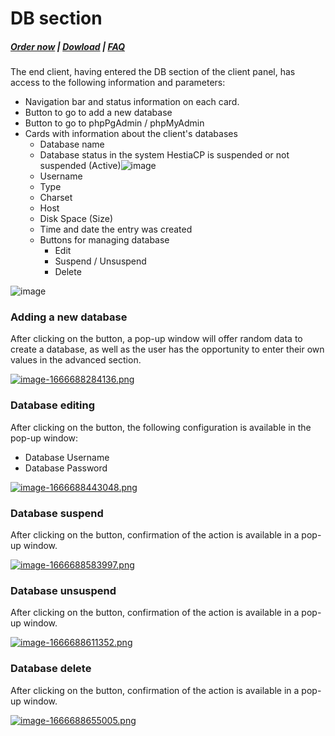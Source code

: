# DB section

#####  [Order now](https://puqcloud.com/index.php?rp=/store/whmcs-module-hestiacp) | [Dowload](https://download.puqcloud.com/WHMCS/servers/PUQ_WHMCS-HestiaCP/) | [FAQ](https://faq.puqcloud.com/)

The end client, having entered the DB section of the client panel, has access to the following information and parameters:

- Navigation bar and status information on each card.
- Button to go to add a new database
- Button to go to phpPgAdmin / phpMyAdmin
- Cards with information about the client's databases 
    - Database name
    - Database status in the system HestiaCP is suspended or not suspended (Active)![image](https://user-images.githubusercontent.com/81689153/223439998-29431429-9601-45c5-bec8-177e2919d458.png)
    - Username
    - Type
    - Charset
    - Host
    - Disk Space (Size)
    - Time and date the entry was created
    - Buttons for managing database
        - Edit
        - Suspend / Unsuspend
        - Delete

![image](https://user-images.githubusercontent.com/81689153/231400958-9847940e-0deb-4d0b-b015-efebe4965425.png)

### Adding a new database

After clicking on the button, a pop-up window will offer random data to create a database, as well as the user has the opportunity to enter their own values in the advanced section.

[![image-1666688284136.png](https://doc.puq.info/uploads/images/gallery/2022-10/scaled-1680-/image-1666688284136.png)](https://doc.puq.info/uploads/images/gallery/2022-10/image-1666688284136.png)

### Database editing

After clicking on the button, the following configuration is available in the pop-up window:

- Database Username
- Database Password

[![image-1666688443048.png](https://doc.puq.info/uploads/images/gallery/2022-10/scaled-1680-/image-1666688443048.png)](https://doc.puq.info/uploads/images/gallery/2022-10/image-1666688443048.png)

### Database suspend

After clicking on the button, confirmation of the action is available in a pop-up window.

[![image-1666688583997.png](https://doc.puq.info/uploads/images/gallery/2022-10/scaled-1680-/image-1666688583997.png)](https://doc.puq.info/uploads/images/gallery/2022-10/image-1666688583997.png)

### Database unsuspend

After clicking on the button, confirmation of the action is available in a pop-up window.

[![image-1666688611352.png](https://doc.puq.info/uploads/images/gallery/2022-10/scaled-1680-/image-1666688611352.png)](https://doc.puq.info/uploads/images/gallery/2022-10/image-1666688611352.png)

### Database delete

After clicking on the button, confirmation of the action is available in a pop-up window.

[![image-1666688655005.png](https://doc.puq.info/uploads/images/gallery/2022-10/scaled-1680-/image-1666688655005.png)](https://doc.puq.info/uploads/images/gallery/2022-10/image-1666688655005.png)
